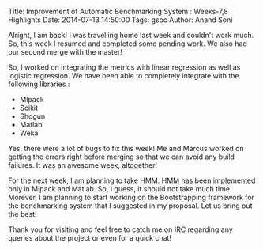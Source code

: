 Title: Improvement of Automatic Benchmarking System : Weeks-7,8 Highlights
Date: 2014-07-13 14:50:00
Tags: gsoc
Author: Anand Soni

Alright, I am back! I was travelling home last week and couldn't work much. So, this week I resumed and completed some pending work. We also had our second merge with the master!

So, I worked on integrating the metrics with linear regression as well as logistic regression. We have been able to completely integrate with the following libraries :

* Mlpack
* Scikit
* Shogun
* Matlab
* Weka

Yes, there were a lot of bugs to fix this week! Me and Marcus worked on getting the errors right before merging so that we can avoid any build failures. It was an awesome week, altogether!

For the next week, I am planning to take HMM. HMM has been implemented only in Mlpack and Matlab. So, I guess, it should not take much time. Morever, I am planning to start working on the Bootstrapping framework for the benchmarking system that I suggested in my proposal. Let us bring out the best!

Thank you for visiting and feel free to catch me on IRC regarding any queries about the project or even for a quick chat!

